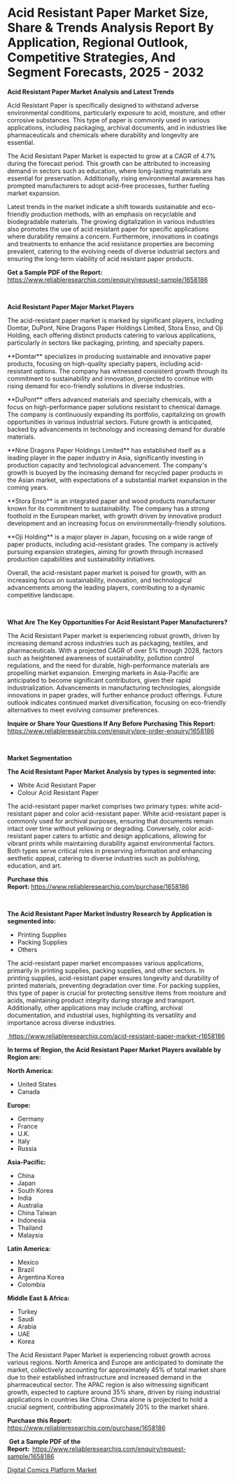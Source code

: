 <p><h1>Acid Resistant Paper Market Size, Share & Trends Analysis Report By Application, Regional Outlook, Competitive Strategies, And Segment Forecasts, 2025 - 2032</h1></p><p><strong>Acid Resistant Paper Market Analysis and Latest Trends</strong></p>
<p><p>Acid Resistant Paper is specifically designed to withstand adverse environmental conditions, particularly exposure to acid, moisture, and other corrosive substances. This type of paper is commonly used in various applications, including packaging, archival documents, and in industries like pharmaceuticals and chemicals where durability and longevity are essential. </p><p>The Acid Resistant Paper Market is expected to grow at a CAGR of 4.7% during the forecast period. This growth can be attributed to increasing demand in sectors such as education, where long-lasting materials are essential for preservation. Additionally, rising environmental awareness has prompted manufacturers to adopt acid-free processes, further fueling market expansion. </p><p>Latest trends in the market indicate a shift towards sustainable and eco-friendly production methods, with an emphasis on recyclable and biodegradable materials. The growing digitalization in various industries also promotes the use of acid resistant paper for specific applications where durability remains a concern. Furthermore, innovations in coatings and treatments to enhance the acid resistance properties are becoming prevalent, catering to the evolving needs of diverse industrial sectors and ensuring the long-term viability of acid resistant paper products.</p></p>
<p><strong>Get a Sample PDF of the Report:&nbsp;</strong> <a href="https://www.reliableresearchiq.com/enquiry/request-sample/1658186?utm_campaign=3323&utm_medium=2&utm_source=Github&utm_content=ia&utm_term=23032025&utm_id=acid-resistant-paper">https://www.reliableresearchiq.com/enquiry/request-sample/1658186</a></p>
<p>&nbsp;</p>
<p><strong>Acid Resistant Paper Major Market Players</strong></p>
<p><p>The acid-resistant paper market is marked by significant players, including Domtar, DuPont, Nine Dragons Paper Holdings Limited, Stora Enso, and Oji Holding, each offering distinct products catering to various applications, particularly in sectors like packaging, printing, and specialty papers.</p><p>**Domtar** specializes in producing sustainable and innovative paper products, focusing on high-quality specialty papers, including acid-resistant options. The company has witnessed consistent growth through its commitment to sustainability and innovation, projected to continue with rising demand for eco-friendly solutions in diverse industries.</p><p>**DuPont** offers advanced materials and specialty chemicals, with a focus on high-performance paper solutions resistant to chemical damage. The company is continuously expanding its portfolio, capitalizing on growth opportunities in various industrial sectors. Future growth is anticipated, backed by advancements in technology and increasing demand for durable materials.</p><p>**Nine Dragons Paper Holdings Limited** has established itself as a leading player in the paper industry in Asia, significantly investing in production capacity and technological advancement. The company's growth is buoyed by the increasing demand for recycled paper products in the Asian market, with expectations of a substantial market expansion in the coming years.</p><p>**Stora Enso** is an integrated paper and wood products manufacturer known for its commitment to sustainability. The company has a strong foothold in the European market, with growth driven by innovative product development and an increasing focus on environmentally-friendly solutions.</p><p>**Oji Holding** is a major player in Japan, focusing on a wide range of paper products, including acid-resistant grades. The company is actively pursuing expansion strategies, aiming for growth through increased production capabilities and sustainability initiatives.</p><p>Overall, the acid-resistant paper market is poised for growth, with an increasing focus on sustainability, innovation, and technological advancements among the leading players, contributing to a dynamic competitive landscape.</p></p>
<p>&nbsp;</p>
<p><strong>What Are The Key Opportunities For Acid Resistant Paper Manufacturers?</strong></p>
<p><p>The Acid Resistant Paper market is experiencing robust growth, driven by increasing demand across industries such as packaging, textiles, and pharmaceuticals. With a projected CAGR of over 5% through 2028, factors such as heightened awareness of sustainability, pollution control regulations, and the need for durable, high-performance materials are propelling market expansion. Emerging markets in Asia-Pacific are anticipated to become significant contributors, given their rapid industrialization. Advancements in manufacturing technologies, alongside innovations in paper grades, will further enhance product offerings. Future outlook indicates continued market diversification, focusing on eco-friendly alternatives to meet evolving consumer preferences.</p></p>
<p><strong>Inquire or Share Your Questions If Any Before Purchasing This Report:</strong> <a href="https://www.reliableresearchiq.com/enquiry/pre-order-enquiry/1658186?utm_campaign=3323&utm_medium=2&utm_source=Github&utm_content=ia&utm_term=23032025&utm_id=acid-resistant-paper">https://www.reliableresearchiq.com/enquiry/pre-order-enquiry/1658186</a></p>
<p>&nbsp;</p>
<p><strong>Market Segmentation</strong></p>
<p><strong>The Acid Resistant Paper Market Analysis by types is segmented into:</strong></p>
<p><ul><li>White Acid Resistant Paper</li><li>Colour Acid Resistant Paper</li></ul></p>
<p><p>The acid-resistant paper market comprises two primary types: white acid-resistant paper and color acid-resistant paper. White acid-resistant paper is commonly used for archival purposes, ensuring that documents remain intact over time without yellowing or degrading. Conversely, color acid-resistant paper caters to artistic and design applications, allowing for vibrant prints while maintaining durability against environmental factors. Both types serve critical roles in preserving information and enhancing aesthetic appeal, catering to diverse industries such as publishing, education, and art.</p></p>
<p><strong>Purchase this Report:&nbsp;</strong><a href="https://www.reliableresearchiq.com/purchase/1658186?utm_campaign=3323&utm_medium=2&utm_source=Github&utm_content=ia&utm_term=23032025&utm_id=acid-resistant-paper">https://www.reliableresearchiq.com/purchase/1658186</a></p>
<p>&nbsp;</p>
<p><strong>The Acid Resistant Paper Market Industry Research by Application is segmented into:</strong></p>
<p><ul><li>Printing Supplies</li><li>Packing Supplies</li><li>Others</li></ul></p>
<p><p>The acid-resistant paper market encompasses various applications, primarily in printing supplies, packing supplies, and other sectors. In printing supplies, acid-resistant paper ensures longevity and durability of printed materials, preventing degradation over time. For packing supplies, this type of paper is crucial for protecting sensitive items from moisture and acids, maintaining product integrity during storage and transport. Additionally, other applications may include crafting, archival documentation, and industrial uses, highlighting its versatility and importance across diverse industries.</p></p>
<p><a href="https://www.reliableresearchiq.com/acid-resistant-paper-market-r1658186?utm_campaign=3323&utm_medium=2&utm_source=Github&utm_content=ia&utm_term=23032025&utm_id=acid-resistant-paper">&nbsp;https://www.reliableresearchiq.com/acid-resistant-paper-market-r1658186</a></p>
<p><strong>In terms of Region, the Acid Resistant Paper Market Players available by Region are:</strong></p>
<p>
    <p> <strong> North America: </strong>
        <ul>
            <li>United States</li>
            <li>Canada</li>
        </ul>
        </p> 
    <p> <strong> Europe: </strong>
        <ul>
            <li>Germany</li>
            <li>France</li>
            <li>U.K.</li>
            <li>Italy</li>
            <li>Russia</li>
        </ul>
        </p> 
    <p> <strong> Asia-Pacific: </strong>
        <ul>
            <li>China</li>
            <li>Japan</li>
            <li>South Korea</li>
            <li>India</li>
            <li>Australia</li>
            <li>China Taiwan</li>
            <li>Indonesia</li>
            <li>Thailand</li>
            <li>Malaysia</li>
        </ul>
        </p> 
    <p> <strong> Latin America: </strong>
        <ul>
            <li>Mexico</li>
            <li>Brazil</li>
            <li>Argentina Korea</li>
            <li>Colombia</li>
        </ul>
        </p> 
    <p> <strong> Middle East & Africa: </strong>
        <ul>
            <li>Turkey</li>
            <li>Saudi</li>
            <li>Arabia</li>
            <li>UAE</li>
            <li>Korea</li>
        </ul>
    </p>
    </p>
<p><p>The Acid Resistant Paper Market is experiencing robust growth across various regions. North America and Europe are anticipated to dominate the market, collectively accounting for approximately 45% of total market share due to their established infrastructure and increased demand in the pharmaceutical sector. The APAC region is also witnessing significant growth, expected to capture around 35% share, driven by rising industrial applications in countries like China. China alone is projected to hold a crucial segment, contributing approximately 20% to the market share.</p></p>
<p><strong>Purchase this Report: </strong><a href="https://www.reliableresearchiq.com/purchase/1658186?utm_campaign=3323&utm_medium=2&utm_source=Github&utm_content=ia&utm_term=23032025&utm_id=acid-resistant-paper">https://www.reliableresearchiq.com/purchase/1658186</a></p>
<p>&nbsp;<strong>Get a Sample PDF of the Report:&nbsp;&nbsp;</strong><a href="https://www.reliableresearchiq.com/enquiry/request-sample/1658186?utm_campaign=3323&utm_medium=2&utm_source=Github&utm_content=ia&utm_term=23032025&utm_id=acid-resistant-paper">https://www.reliableresearchiq.com/enquiry/request-sample/1658186</a></p>
<p><strong></strong></p>
<p><p><a href="https://github.com/boccalyver5k/Market-Research-Report-List-1/blob/main/digital-comics-platform-market.md?utm_campaign=3323&utm_medium=2&utm_source=Github&utm_content=ia&utm_term=23032025&utm_id=acid-resistant-paper">Digital Comics Platform Market</a></p></p>